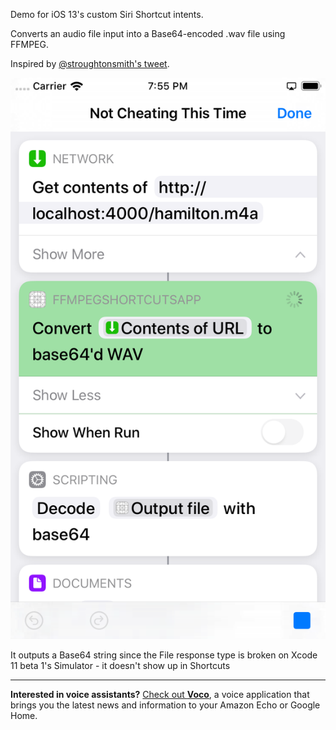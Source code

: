 Demo for iOS 13's custom Siri Shortcut intents.

Converts an audio file input into a Base64-encoded .wav file using FFMPEG.

Inspired by [@stroughtonsmith's tweet](https://twitter.com/stroughtonsmith/status/1136351614871187456).

![Screenshot](screenshot.png?raw=true)

It outputs a Base64 string since the File response type is broken on Xcode 11 beta 1's Simulator - it doesn't show up in Shortcuts

----

**Interested in voice assistants?** [Check out **Voco**](https://askvoco.com), a voice application that brings you the latest news and information to your Amazon Echo or Google Home.
